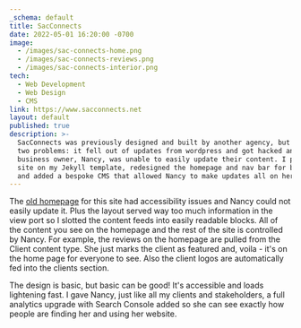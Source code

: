```yaml
---
_schema: default
title: SacConnects
date: 2022-05-01 16:20:00 -0700
image:
  - /images/sac-connects-home.png
  - /images/sac-connects-reviews.png
  - /images/sac-connects-interior.png
tech:
  - Web Development
  - Web Design
  - CMS
link: https://www.sacconnects.net
layout: default
published: true
description: >-
  SacConnects was previously designed and built by another agency, but it had
  two problems: it fell out of updates from wordpress and got hacked and the
  business owner, Nancy, was unable to easily update their content. I put the
  site on my Jekyll template, redesigned the homepage and nav bar for better UX,
  and added a bespoke CMS that allowed Nancy to make updates all on her own. 
---
```

The [old homepage](https://web.archive.org/web/20190112080425/https://www.sacconnects.net/) for this site had accessibility issues and Nancy could not easily update it. Plus the layout served way too much information in the view port so I slotted the content feeds into easily readable blocks. All of the content you see on the homepage and the rest of the site is controlled by Nancy. For example, the reviews on the homepage are pulled from the Client content type. She just marks the client as featured and, voila - it's on the home page for everyone to see. Also the client logos are automatically fed into the clients section.&nbsp;

The design is basic, but basic can be good! It's accessible and loads lightening fast. I gave Nancy, just like all my clients and stakeholders, a full analytics upgrade with Search Console added so she can see exactly how people are finding her and using her website.&nbsp; &nbsp;